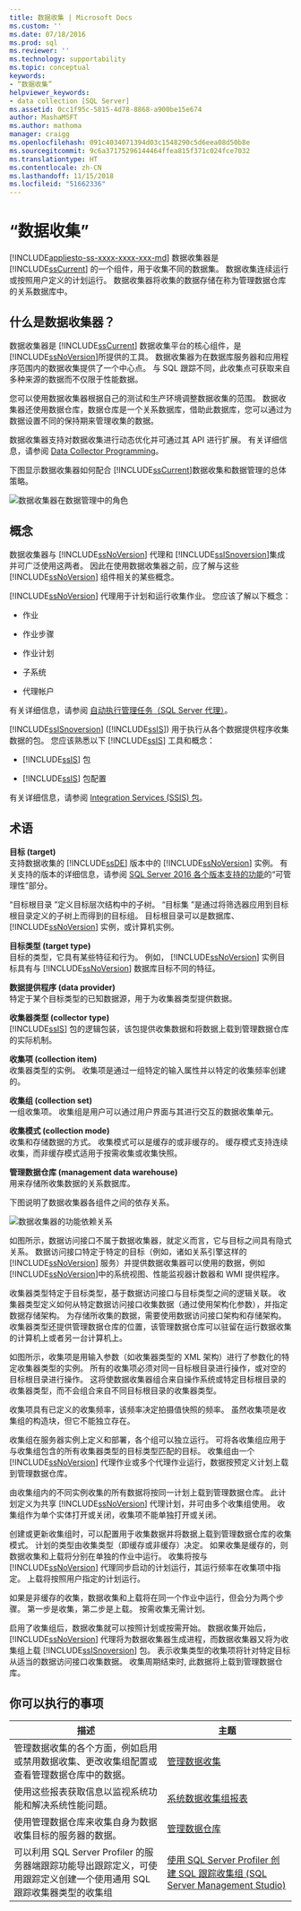 ```yaml
---
title: 数据收集 | Microsoft Docs
ms.custom: ''
ms.date: 07/18/2016
ms.prod: sql
ms.reviewer: ''
ms.technology: supportability
ms.topic: conceptual
keywords:
- “数据收集”
helpviewer_keywords:
- data collection [SQL Server]
ms.assetid: 0cc1f95c-5815-4d78-8868-a900be15e674
author: MashaMSFT
ms.author: mathoma
manager: craigg
ms.openlocfilehash: 091c4034071394d03c1548290c5d6eea08d50b8e
ms.sourcegitcommit: 9c6a37175296144464ffea815f371c024fce7032
ms.translationtype: HT
ms.contentlocale: zh-CN
ms.lasthandoff: 11/15/2018
ms.locfileid: "51662336"
---
```

# <a name="data-collection"></a>“数据收集”
[!INCLUDE[appliesto-ss-xxxx-xxxx-xxx-md](../../includes/appliesto-ss-xxxx-xxxx-xxx-md.md)]
  数据收集器是 [!INCLUDE[ssCurrent](../../includes/sscurrent-md.md)] 的一个组件，用于收集不同的数据集。 数据收集连续运行或按照用户定义的计划运行。 数据收集器将收集的数据存储在称为管理数据仓库的关系数据库中。  
  
## <a name="what-is-data-collector"></a>什么是数据收集器？ 
 数据收集器是 [!INCLUDE[ssCurrent](../../includes/sscurrent-md.md)] 数据收集平台的核心组件，是 [!INCLUDE[ssNoVersion](../../includes/ssnoversion-md.md)]所提供的工具。 数据收集器为在数据库服务器和应用程序范围内的数据收集提供了一个中心点。 与 SQL 跟踪不同，此收集点可获取来自多种来源的数据而不仅限于性能数据。  
  
 您可以使用数据收集器根据自己的测试和生产环境调整数据收集的范围。 数据收集器还使用数据仓库，数据仓库是一个关系数据库，借助此数据库，您可以通过为数据设置不同的保持期来管理收集的数据。  
  
 数据收集器支持对数据收集进行动态优化并可通过其 API 进行扩展。 有关详细信息，请参阅 [Data Collector Programming](https://msdn.microsoft.com/library/53b4752b-055d-4716-b2bc-75b4cce84101)。  
  
 下图显示数据收集器如何配合 [!INCLUDE[ssCurrent](../../includes/sscurrent-md.md)]数据收集和数据管理的总体策略。  
  
 ![数据收集器在数据管理中的角色](../../relational-databases/data-collection/media/datacollectorroleindatastrategy.gif "数据收集器在数据管理中的角色")  
  
## <a name="concepts"></a>概念  
 数据收集器与 [!INCLUDE[ssNoVersion](../../includes/ssnoversion-md.md)] 代理和 [!INCLUDE[ssISnoversion](../../includes/ssisnoversion-md.md)]集成并可广泛使用这两者。 因此在使用数据收集器之前，应了解与这些 [!INCLUDE[ssNoVersion](../../includes/ssnoversion-md.md)] 组件相关的某些概念。  
  
 [!INCLUDE[ssNoVersion](../../includes/ssnoversion-md.md)] 代理用于计划和运行收集作业。 您应该了解以下概念：  
  
-   作业  
  
-   作业步骤  
  
-   作业计划  
  
-   子系统  
  
-   代理帐户  
  
 有关详细信息，请参阅 [自动执行管理任务（SQL Server 代理）](https://msdn.microsoft.com/library/541ee5ac-2c9f-4b74-b4f0-13b7bd5920b0)。  
  
 [!INCLUDE[ssISnoversion](../../includes/ssisnoversion-md.md)] ([!INCLUDE[ssIS](../../includes/ssis-md.md)]) 用于执行从各个数据提供程序收集数据的包。 您应该熟悉以下 [!INCLUDE[ssIS](../../includes/ssis-md.md)] 工具和概念：  
  
-   [!INCLUDE[ssIS](../../includes/ssis-md.md)] 包  
  
-   [!INCLUDE[ssIS](../../includes/ssis-md.md)] 包配置  
  
 有关详细信息，请参阅 [Integration Services (SSIS) 包](../../integration-services/integration-services-ssis-packages.md)。  
  
## <a name="terminology"></a>术语  
 **目标 (target)**  
 支持数据收集的 [!INCLUDE[ssDE](../../includes/ssde-md.md)] 版本中的 [!INCLUDE[ssNoVersion](../../includes/ssnoversion-md.md)] 实例。 有关支持的版本的详细信息，请参阅 [SQL Server 2016 各个版本支持的功能](~/sql-server/editions-and-supported-features-for-sql-server-2016.md)的“可管理性”部分。  
  
 “目标根目录  ”定义目标层次结构中的子树。 “目标集  ”是通过将筛选器应用到目标根目录定义的子树上而得到的目标组。 目标根目录可以是数据库、[!INCLUDE[ssNoVersion](../../includes/ssnoversion-md.md)] 实例，或计算机实例。  
  
**目标类型 (target type)**  
 目标的类型，它具有某些特征和行为。 例如， [!INCLUDE[ssNoVersion](../../includes/ssnoversion-md.md)] 实例目标具有与 [!INCLUDE[ssNoVersion](../../includes/ssnoversion-md.md)] 数据库目标不同的特征。  
  
 **数据提供程序 (data provider)**  
 特定于某个目标类型的已知数据源，用于为收集器类型提供数据。  
  
**收集器类型 (collector type)**  
 [!INCLUDE[ssIS](../../includes/ssis-md.md)] 包的逻辑包装，该包提供收集数据和将数据上载到管理数据仓库的实际机制。  
  
 **收集项 (collection item)**  
 收集器类型的实例。 收集项是通过一组特定的输入属性并以特定的收集频率创建的。  
  
 **收集组 (collection set)**  
 一组收集项。 收集组是用户可以通过用户界面与其进行交互的数据收集单元。  
  
 **收集模式 (collection mode)**  
 收集和存储数据的方式。 收集模式可以是缓存的或非缓存的。 缓存模式支持连续收集，而非缓存模式适用于按需收集或收集快照。  
  
 **管理数据仓库 (management data warehouse)**  
 用来存储所收集数据的关系数据库。  
  
 下图说明了数据收集器各组件之间的依存关系。  
  
 ![数据收集器的功能依赖关系](../../relational-databases/data-collection/media/dc-functional-dependencies.gif "数据收集器的功能依赖关系")  
  
 如图所示，数据访问接口不属于数据收集器，就定义而言，它与目标之间具有隐式关系。 数据访问接口特定于特定的目标（例如，诸如关系引擎这样的 [!INCLUDE[ssNoVersion](../../includes/ssnoversion-md.md)] 服务）并提供数据收集器可以使用的数据，例如 [!INCLUDE[ssNoVersion](../../includes/ssnoversion-md.md)]中的系统视图、性能监视器计数器和 WMI 提供程序。  
  
 收集器类型特定于目标类型，基于数据访问接口与目标类型之间的逻辑关联。 收集器类型定义如何从特定数据访问接口收集数据（通过使用架构化参数），并指定数据存储架构。 为存储所收集的数据，需要使用数据访问接口架构和存储架构。 收集器类型还提供管理数据仓库的位置，该管理数据仓库可以驻留在运行数据收集的计算机上或者另一台计算机上。  
  
 如图所示，收集项是用输入参数（如收集器类型的 XML 架构）进行了参数化的特定收集器类型的实例。 所有的收集项必须对同一目标根目录进行操作，或对空的目标根目录进行操作。 这将使数据收集器组合来自操作系统或特定目标根目录的收集器类型，而不会组合来自不同目标根目录的收集器类型。  
  
 收集项具有已定义的收集频率，该频率决定拍摄值快照的频率。 虽然收集项是收集组的构造块，但它不能独立存在。  
  
 收集组在服务器实例上定义和部署，各个组可以独立运行。 可将各收集组应用于与收集组包含的所有收集器类型的目标类型匹配的目标。 收集组由一个 [!INCLUDE[ssNoVersion](../../includes/ssnoversion-md.md)] 代理作业或多个代理作业运行，数据按预定义计划上载到管理数据仓库。  
  
 由收集组内的不同实例收集的所有数据将按同一计划上载到管理数据仓库。 此计划定义为共享 [!INCLUDE[ssNoVersion](../../includes/ssnoversion-md.md)] 代理计划，并可由多个收集组使用。 收集组作为单个实体打开或关闭，收集项不能单独打开或关闭。  
  
 创建或更新收集组时，可以配置用于收集数据并将数据上载到管理数据仓库的收集模式。 计划的类型由收集类型（即缓存或非缓存）决定。 如果收集是缓存的，则数据收集和上载将分别在单独的作业中运行。 收集将按与 [!INCLUDE[ssNoVersion](../../includes/ssnoversion-md.md)] 代理同步启动的计划运行，其运行频率在收集项中指定。 上载将按照用户指定的计划运行。  
  
 如果是非缓存的收集，数据收集和上载将在同一个作业中运行，但会分为两个步骤。 第一步是收集，第二步是上载。 按需收集无需计划。  
  
 启用了收集组后，数据收集就可以按照计划或按需开始。 数据收集开始后， [!INCLUDE[ssNoVersion](../../includes/ssnoversion-md.md)] 代理将为数据收集器生成进程，而数据收集器又将为收集组上载 [!INCLUDE[ssISnoversion](../../includes/ssisnoversion-md.md)] 包。 表示收集类型的收集项将针对特定目标从适当的数据访问接口收集数据。 收集周期结束时, 此数据将上载到管理数据仓库。  
  
## <a name="things-you-can-do"></a>你可以执行的事项  
  
|描述|主题|  
|----------------------|-----------|  
|管理数据收集的各个方面，例如启用或禁用数据收集、更改收集组配置或查看管理数据仓库中的数据。|[管理数据收集](../../relational-databases/data-collection/manage-data-collection.md)|  
|使用这些报表获取信息以监视系统功能和解决系统性能问题。|[系统数据收集组报表](../../relational-databases/data-collection/system-data-collection-set-reports.md)|  
|使用管理数据仓库来收集自身为数据收集目标的服务器的数据。|[管理数据仓库](../../relational-databases/data-collection/management-data-warehouse.md)| 
|可以利用 SQL Server Profiler 的服务器端跟踪功能导出跟踪定义，可使用跟踪定义创建一个使用通用 SQL 跟踪收集器类型的收集组| [使用 SQL Server Profiler 创建 SQL 跟踪收集组 (SQL Server Management Studio)](use-sql-server-profiler-to-create-a-sql-trace-collection-set.md)
  
  

